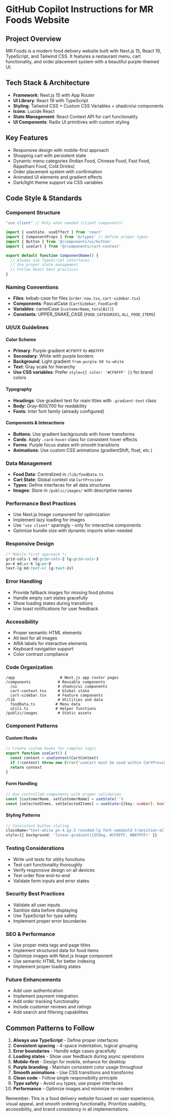 # GitHub Copilot Instructions for MR Foods Website

## Project Overview
MR Foods is a modern food delivery website built with Next.js 15, React 19, TypeScript, and Tailwind CSS. It features a restaurant menu, cart functionality, and order placement system with a beautiful purple-themed UI.

## Tech Stack & Architecture
- **Framework**: Next.js 15 with App Router
- **UI Library**: React 19 with TypeScript
- **Styling**: Tailwind CSS + Custom CSS Variables + shadcn/ui components
- **Icons**: Lucide React
- **State Management**: React Context API for cart functionality
- **UI Components**: Radix UI primitives with custom styling

## Key Features
- Responsive design with mobile-first approach
- Shopping cart with persistent state
- Dynamic menu categories (Indian Food, Chinese Food, Fast Food, Rajasthani Food, Cold Drinks)
- Order placement system with confirmation
- Animated UI elements and gradient effects
- Dark/light theme support via CSS variables

## Code Style & Standards

### Component Structure
```typescript
"use client" // Only when needed (client components)

import { useState, useEffect } from 'react'
import { ComponentProps } from '@/types' // Define proper types
import { Button } from '@/components/ui/button'
import { useCart } from '@/components/cart-context'

export default function ComponentName() {
  // Always use TypeScript interfaces
  // Use proper state management
  // Follow React best practices
}
```

### Naming Conventions
- **Files**: kebab-case for files (`order-now.tsx`, `cart-sidebar.tsx`)
- **Components**: PascalCase (`CartSidebar`, `FoodCard`)
- **Variables**: camelCase (`customerName`, `totalBill`)
- **Constants**: UPPER_SNAKE_CASE (`FOOD_CATEGORIES`, `ALL_FOOD_ITEMS`)

### UI/UX Guidelines

#### Color Scheme
- **Primary**: Purple gradient `#CF9FFF` to `#B87FFF`
- **Secondary**: White with purple borders
- **Background**: Light gradient `from-purple-50 to-white`
- **Text**: Gray scale for hierarchy
- **Use CSS variables**: Prefer `style={{ color: '#CF9FFF' }}` for brand colors

#### Typography
- **Headings**: Use gradient text for main titles with `.gradient-text` class
- **Body**: Gray-600/700 for readability
- **Fonts**: Inter font family (already configured)

#### Components & Interactions
- **Buttons**: Use gradient backgrounds with hover transforms
- **Cards**: Apply `.card-hover` class for consistent hover effects
- **Forms**: Purple focus states with smooth transitions
- **Animations**: Use custom CSS animations (gradientShift, float, etc.)

### Data Management
- **Food Data**: Centralized in `/lib/foodData.ts`
- **Cart State**: Global context via `CartProvider`
- **Types**: Define interfaces for all data structures
- **Images**: Store in `/public/images/` with descriptive names

### Performance Best Practices
- Use Next.js Image component for optimization
- Implement lazy loading for images
- Use `"use client"` sparingly - only for interactive components
- Optimize bundle size with dynamic imports when needed

### Responsive Design
```css
/* Mobile-first approach */
grid-cols-1 md:grid-cols-2 lg:grid-cols-3
px-4 md:px-6 lg:px-8
text-lg md:text-xl lg:text-2xl
```

### Error Handling
- Provide fallback images for missing food photos
- Handle empty cart states gracefully
- Show loading states during transitions
- Use toast notifications for user feedback

### Accessibility
- Proper semantic HTML elements
- Alt text for all images
- ARIA labels for interactive elements
- Keyboard navigation support
- Color contrast compliance

### Code Organization
```
/app                    # Next.js app router pages
/components            # Reusable components
  /ui                  # shadcn/ui components
  cart-context.tsx     # Global state
  cart-sidebar.tsx     # Feature components
/lib                   # Utilities and data
  foodData.ts         # Menu data
  utils.ts            # Helper functions
/public/images         # Static assets
```

### Component Patterns

#### Custom Hooks
```typescript
// Create custom hooks for complex logic
export function useCart() {
  const context = useContext(CartContext)
  if (!context) throw new Error('useCart must be used within CartProvider')
  return context
}
```

#### Form Handling
```typescript
// Use controlled components with proper validation
const [customerName, setCustomerName] = useState('')
const [selectedItems, setSelectedItems] = useState<{[key: number]: boolean}>({})
```

#### Styling Patterns
```typescript
// Consistent button styling
className="text-white px-4 py-2 rounded-lg font-semibold transition-all duration-300 transform hover:scale-105 flex items-center space-x-2"
style={{ background: 'linear-gradient(135deg, #CF9FFF, #B87FFF)' }}
```

### Testing Considerations
- Write unit tests for utility functions
- Test cart functionality thoroughly
- Verify responsive design on all devices
- Test order flow end-to-end
- Validate form inputs and error states

### Security Best Practices
- Validate all user inputs
- Sanitize data before displaying
- Use TypeScript for type safety
- Implement proper error boundaries

### SEO & Performance
- Use proper meta tags and page titles
- Implement structured data for food items
- Optimize images with Next.js Image component
- Use semantic HTML for better indexing
- Implement proper loading states

### Future Enhancements
- Add user authentication
- Implement payment integration
- Add order tracking functionality
- Include customer reviews and ratings
- Add search and filtering capabilities

## Common Patterns to Follow

1. **Always use TypeScript** - Define proper interfaces
2. **Consistent spacing** - 4-space indentation, logical grouping
3. **Error boundaries** - Handle edge cases gracefully  
4. **Loading states** - Show user feedback during async operations
5. **Mobile-first** - Design for mobile, enhance for desktop
6. **Purple branding** - Maintain consistent color usage throughout
7. **Smooth animations** - Use CSS transitions and transforms
8. **Clean code** - Follow single responsibility principle
9. **Type safety** - Avoid `any` types, use proper interfaces
10. **Performance** - Optimize images and minimize re-renders

Remember: This is a food delivery website focused on user experience, visual appeal, and smooth ordering functionality. Prioritize usability, accessibility, and brand consistency in all implementations.